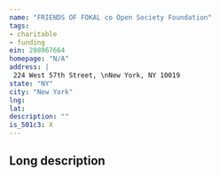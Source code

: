 ```yaml
---
name: "FRIENDS OF FOKAL co Open Society Foundation"
tags:
- charitable
- funding
ein: 208967664
homepage: "N/A"
address: |
 224 West 57th Street, \nNew York, NY 10019
state: "NY"
city: "New York"
lng: 
lat: 
description: ""
is_501c3: X
---
```


## Long description


